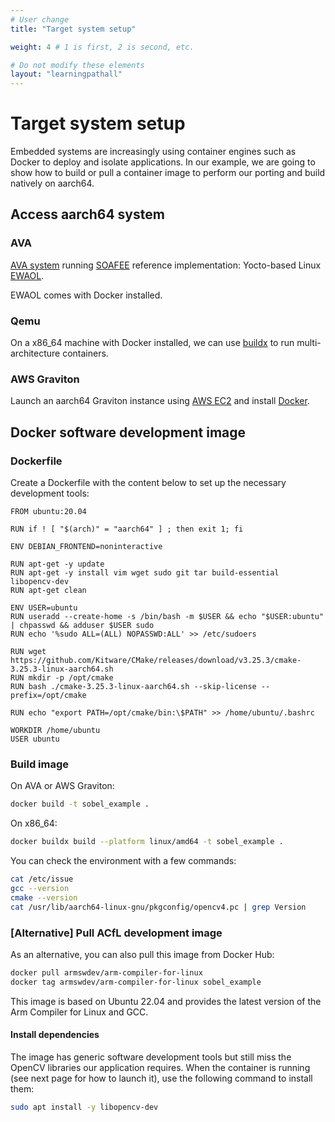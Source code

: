 ```yaml
---
# User change
title: "Target system setup" 

weight: 4 # 1 is first, 2 is second, etc.

# Do not modify these elements
layout: "learningpathall"
---
```


# Target system setup

Embedded systems are increasingly using container engines such as Docker to deploy and isolate applications. In our example, we are going to show how to build or pull a container image to perform our porting and build natively on aarch64.

## Access aarch64 system

### AVA

[AVA system](https://www.adlinktech.com/Products/Computer_on_Modules/COM-HPC-Server-Carrier-and-Starter-Kit/AVA_Developer_Platform) running [SOAFEE](https://www.soafee.io/) reference implementation: Yocto-based Linux [EWAOL](https://gitlab.com/soafee/ewaol/meta-ewaol).

EWAOL comes with Docker installed.

### Qemu 

On a x86_64 machine with Docker installed, we can use [buildx](/learning-paths/cross-platform/docker/buildx) to run multi-architecture containers.

### AWS Graviton

Launch an aarch64 Graviton instance using [AWS EC2](https://aws.amazon.com/ec2/) and install [Docker](/install-guides/docker/docker-engine).

## Docker software development image

### Dockerfile

Create a Dockerfile with the content below to set up the necessary development tools:

```
FROM ubuntu:20.04

RUN if ! [ "$(arch)" = "aarch64" ] ; then exit 1; fi

ENV DEBIAN_FRONTEND=noninteractive

RUN apt-get -y update
RUN apt-get -y install vim wget sudo git tar build-essential libopencv-dev
RUN apt-get clean

ENV USER=ubuntu
RUN useradd --create-home -s /bin/bash -m $USER && echo "$USER:ubuntu" | chpasswd && adduser $USER sudo
RUN echo '%sudo ALL=(ALL) NOPASSWD:ALL' >> /etc/sudoers

RUN wget https://github.com/Kitware/CMake/releases/download/v3.25.3/cmake-3.25.3-linux-aarch64.sh
RUN mkdir -p /opt/cmake
RUN bash ./cmake-3.25.3-linux-aarch64.sh --skip-license --prefix=/opt/cmake

RUN echo "export PATH=/opt/cmake/bin:\$PATH" >> /home/ubuntu/.bashrc

WORKDIR /home/ubuntu
USER ubuntu
```

### Build image

On AVA or AWS Graviton:

```bash
docker build -t sobel_example .
```

On x86_64:

```bash
docker buildx build --platform linux/amd64 -t sobel_example .
```

You can check the environment with a few commands:

```bash
cat /etc/issue
gcc --version
cmake --version
cat /usr/lib/aarch64-linux-gnu/pkgconfig/opencv4.pc | grep Version
```

### [Alternative] Pull ACfL development image

As an alternative, you can also pull this image from Docker Hub:

```bash
docker pull armswdev/arm-compiler-for-linux
docker tag armswdev/arm-compiler-for-linux sobel_example
```

This image is based on Ubuntu 22.04 and provides the latest version of the Arm Compiler for Linux and GCC.

#### Install dependencies

The image has generic software development tools but still miss the OpenCV libraries our application requires. When the container is running (see next page for how to launch it), use the following command to install them:

```bash
sudo apt install -y libopencv-dev
```